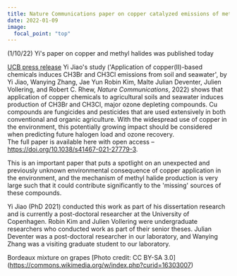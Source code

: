 ```yaml
---
title: Nature Communications paper on copper catalyzed emissions of methyl halides
date: 2022-01-09
image:
  focal_point: "top"
---
```

(1/10/22) Yi's paper on copper and methyl halides was published today

<!--more-->

[UCB press release](https://news.berkeley.edu/2022/01/13/copper-based-chemicals-may-be-contributing-to-ozone-depletion/)
Yi Jiao's study ('Application of copper(II)-based chemicals induces CH3Br and CH3Cl 
emissions from soil and seawater', by Yi Jiao, Wanying Zhang, Jae Yun Robin Kim, 
Malte Julian Deventer, Julien Vollering, and Robert C. Rhew, *Nature Communications*, 2022) 
shows that application of copper chemicals to agricultural soils 
and seawater induces production of CH3Br and CH3Cl, 
major ozone depleting compounds. Cu compounds are fungicides and 
pesticides that are used extensively in both conventional and organic 
agriculture.  With the widespread use of copper in the environment, 
this potentially growing impact should be considered when predicting 
future halogen load and ozone recovery.  
The full paper is available here with open access 
– https://doi.org/10.1038/s41467-021-27779-3.

This is an important paper that puts a spotlight on an unexpected 
and previously unknown environmental consequence of copper application 
in the environment, and the mechanism of methyl halide production is very 
large such that it could contribute significantly to the 'missing' 
sources of these compounds.  

Yi Jiao (PhD 2021) conducted this work as part of his dissertation 
research and is currently a post-doctoral researcher at the University of Copenhagen. 
Robin Kim and Julien Vollering were undergraduate researchers who conducted work 
as part of their senior theses.  Julian Deventer was a post-doctoral researcher 
in our laboratory, and Wanying Zhang was a visiting graduate student to our laboratory.

Bordeaux mixture on grapes [Photo credit: CC BY-SA 3.0] (https://commons.wikimedia.org/w/index.php?curid=16303007)
